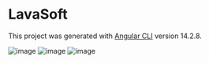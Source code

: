# LavaSoft

This project was generated with [Angular CLI](https://github.com/angular/angular-cli) version 14.2.8.

![image](https://user-images.githubusercontent.com/99143307/206595304-5596887c-4573-4b62-a751-c362ad53cba2.png)
![image](https://user-images.githubusercontent.com/99143307/206595333-18ed9cd1-5496-4d3c-8df5-7e891e130644.png)
![image](https://user-images.githubusercontent.com/99143307/206595371-7d649c14-46ff-4872-9047-104c40d7e2ad.png)
